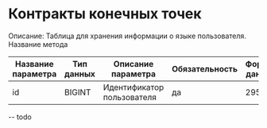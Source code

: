 # Контракты конечных точек

Описание: Таблица для хранения информации о языке пользователя.
Название метода

| Название параметра | Тип данных | Описание параметра         | Обязательность | Формат данных |
|--------------------|------------|----------------------------|----------------|---------------|
| id                 | BIGINT     | Идентификатор пользователя | да             | 295           |
-- todo
